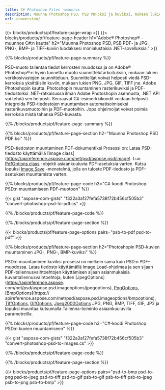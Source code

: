 ```yaml
---
title: C# Photoshop Files -muunnos
description: Muunna Photoshop PSD, PSB PDF:ksi ja kuviksi, mukaan lukien BMP, JPG, PNG, TIFF muutamalla rivillä C#-koodia .NET-kirjaston kautta.
url: conversion/
---
```


{{< blocks/products/pf/feature-page-wrap >}}
{{< blocks/products/pf/feature-page-header h1="Adobe® Photoshop® -muunnos C#:n kautta" h2="Muunna Photoshop PSD, PSB PDF- ja JPG-, PNG-, BMP- ja TIFF-kuviin luodaksesi monialustaisia ​​.NET-sovelluksia." >}}

{{% blocks/products/pf/feature-page-summary %}}

PSD-muoto tallentaa tiedot kerrosten muodossa ja on Adobe® Photoshop®:n hyvin tunnettu muoto suunnittelutarkoituksiin, mukaan lukien verkkosivustojen suunnitteluun. Suunnittelijat voivat helposti viedä PSD-kerroksia yksittäisiin kuviin, mukaan lukien PNG, JPG, GIF, TIFF jne. Adobe Photoshopin kautta. Photoshopin muuntaminen rasterikuviksi ja PDF-tiedostoiksi .NET-ratkaisussa ilman Adobe Photoshopin asennusta, .NET API voi tehdä sen helposti. Seuraavat C#-esimerkkikoodit voidaan helposti integroida PSD-tiedostojen muuntamisen automatisoimiseksi rasterikuvamuotoihin ja PDF-muotoihin. Jopa ohjelmoijat voivat poimia kerroksia mistä tahansa PSD-kuvasta.


{{% /blocks/products/pf/feature-page-summary %}}

{{% blocks/products/pf/feature-page-section h2="Muunna Photoshop PSD PDF:ksi" %}}

PSD-tiedoston muuntaminen PDF-dokumentiksi Prosessi on: Lataa PSD-tiedosto käyttämällä [Image class] (https://apireference.aspose.com/net/psd/aspose.psd/image). Luo [PdfOptions class](https://apireference.aspose.com/net/psd/aspose.psd.imageoptions/pdfoptions) -objekti asiaankuuluvia PDF-asetuksia varten. Kutsu lopuksi [Image.Save](https://apireference.aspose.com/net/psd/aspose.psd.image/save/methods/3) -menetelmä, jolla on tuloste PDF-tiedosto ja PDF-asetukset muuntamista varten.

{{% blocks/products/pf/feature-page-code h3="C#-koodi Photoshop PSD:n muuntamiseen PDF-muotoon" %}}

{{< gist "aspose-com-gists" "f322a3af27fefa5738f72b456cf505b3" "convert-photoshop-psd-to-pdf.cs" >}}

{{% /blocks/products/pf/feature-page-code %}}

{{% /blocks/products/pf/feature-page-section %}}

{{< blocks/products/pf/feature-page-options pairs="psb-to-pdf psd-to-pdf" >}}

{{% blocks/products/pf/feature-page-section h2="Photoshopin PSD-kuvien muuntaminen JPG-, PNG-, BMP-kuviksi" %}}

PSD:n muuntaminen kuviksi prosessi on melkein sama kuin PSD:n PDF-muodossa. Lataa tiedosto käyttämällä Image.Load-ohjelmaa ja sen sijaan PDF-tallennusvaihtoehtojen käyttämisen sijaan asianmukaisia ​​kuvantallennusvaihtoehtoja, kuten [JpegOptions](https://apireference.aspose. com/net/psd/aspose.psd.imageoptions/jpegoptions), [PngOptions](https://apireference.aspose.com/net/psd/aspose.psd.imageoptions/pngoptions), [BmpOptions](https:// apireference.aspose.com/net/psd/aspose.psd.imageoptions/bmpoptions), [TiffOptions](https://apireference.aspose.com/net/psd/aspose.psd.imageoptions/tiffoptions), [GifOptions]( https://apireference.aspose.com/net/psd/aspose.psd.imageoptions/gifoptions), [Jpeg2000Options](https://apireference.aspose.com/net/psd/aspose.psd.imageoptions/jpeg2000options) JPG, PNG, BMP, TIFF, GIF, JP2 ja lopuksi muuntaa kutsumalla Tallenna-toiminto asiaankuuluvilla parametreilla.


{{% blocks/products/pf/feature-page-code h3="C#-koodi Photoshop PSD:n kuvien muuntamiseen" %}}

{{< gist "aspose-com-gists" "f322a3af27fefa5738f72b456cf505b3" "convert-photoshop-psd-to-images.cs" >}}

{{% /blocks/products/pf/feature-page-code %}}

{{% /blocks/products/pf/feature-page-section %}}

{{< blocks/products/pf/feature-page-options pairs="psd-to-bmp psd-to-png psd-to-jpeg psd-to-tiff psd-to-gif psb-to-gif psb-to-tiff psb-to-jpeg psb-to-png psb-to-bmp" >}}
